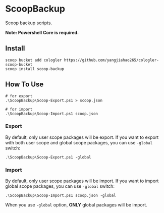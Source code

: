 # ScoopBackup

Scoop backup scripts.

**Note: Powershell Core is required.**

## Install

``` pwsh
scoop bucket add cologler https://github.com/yangjiahao265/cologler-scoop-bucket
scoop install scoop-backup
```

## How To Use

``` pwsh
# for export
.\ScoopBackup\Scoop-Export.ps1 > scoop.json

# for import
.\ScoopBackup\Scoop-Import.ps1 scoop.json
```

### Export

By default, only user scope packages will be export.
If you want to export with both user scope and global scope packages, you can use `-global` switch:

``` pwsh
.\ScoopBackup\Scoop-Export.ps1 -global
```

### Import

By default, only user scope packages will be import.
If you want to import global scope packages, you can use `-global` switch:

``` pwsh
.\ScoopBackup\Scoop-Import.ps1 scoop.json -global
```

When you use `-global` option, **ONLY** global packages will be import.
